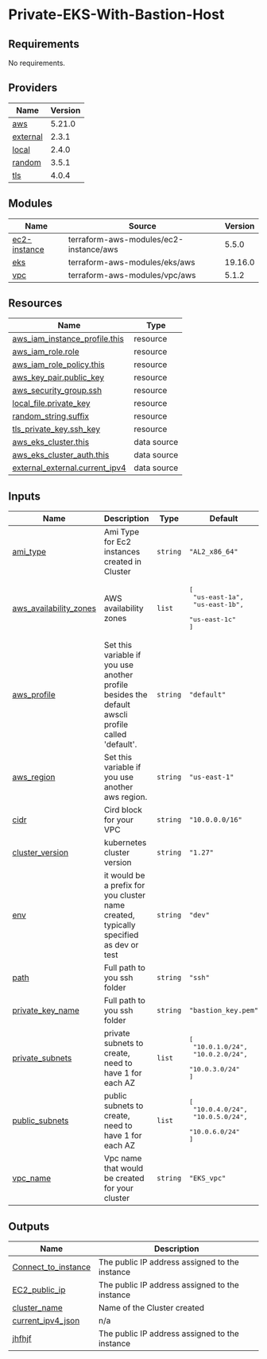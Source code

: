 # Private-EKS-With-Bastion-Host
<!-- BEGIN_TF_DOCS -->
## Requirements

No requirements.

## Providers

| Name | Version |
|------|---------|
| <a name="provider_aws"></a> [aws](#provider\_aws) | 5.21.0 |
| <a name="provider_external"></a> [external](#provider\_external) | 2.3.1 |
| <a name="provider_local"></a> [local](#provider\_local) | 2.4.0 |
| <a name="provider_random"></a> [random](#provider\_random) | 3.5.1 |
| <a name="provider_tls"></a> [tls](#provider\_tls) | 4.0.4 |

## Modules

| Name | Source | Version |
|------|--------|---------|
| <a name="module_ec2-instance"></a> [ec2-instance](#module\_ec2-instance) | terraform-aws-modules/ec2-instance/aws | 5.5.0 |
| <a name="module_eks"></a> [eks](#module\_eks) | terraform-aws-modules/eks/aws | 19.16.0 |
| <a name="module_vpc"></a> [vpc](#module\_vpc) | terraform-aws-modules/vpc/aws | 5.1.2 |

## Resources

| Name | Type |
|------|------|
| [aws_iam_instance_profile.this](https://registry.terraform.io/providers/hashicorp/aws/latest/docs/resources/iam_instance_profile) | resource |
| [aws_iam_role.role](https://registry.terraform.io/providers/hashicorp/aws/latest/docs/resources/iam_role) | resource |
| [aws_iam_role_policy.this](https://registry.terraform.io/providers/hashicorp/aws/latest/docs/resources/iam_role_policy) | resource |
| [aws_key_pair.public_key](https://registry.terraform.io/providers/hashicorp/aws/latest/docs/resources/key_pair) | resource |
| [aws_security_group.ssh](https://registry.terraform.io/providers/hashicorp/aws/latest/docs/resources/security_group) | resource |
| [local_file.private_key](https://registry.terraform.io/providers/hashicorp/local/latest/docs/resources/file) | resource |
| [random_string.suffix](https://registry.terraform.io/providers/hashicorp/random/latest/docs/resources/string) | resource |
| [tls_private_key.ssh_key](https://registry.terraform.io/providers/hashicorp/tls/latest/docs/resources/private_key) | resource |
| [aws_eks_cluster.this](https://registry.terraform.io/providers/hashicorp/aws/latest/docs/data-sources/eks_cluster) | data source |
| [aws_eks_cluster_auth.this](https://registry.terraform.io/providers/hashicorp/aws/latest/docs/data-sources/eks_cluster_auth) | data source |
| [external_external.current_ipv4](https://registry.terraform.io/providers/hashicorp/external/latest/docs/data-sources/external) | data source |

## Inputs

| Name | Description | Type | Default | Required |
|------|-------------|------|---------|:--------:|
| <a name="input_ami_type"></a> [ami\_type](#input\_ami\_type) | Ami Type for Ec2 instances created in Cluster | `string` | `"AL2_x86_64"` | no |
| <a name="input_aws_availability_zones"></a> [aws\_availability\_zones](#input\_aws\_availability\_zones) | AWS availability zones | `list` | <pre>[<br>  "us-east-1a",<br>  "us-east-1b",<br>  "us-east-1c"<br>]</pre> | no |
| <a name="input_aws_profile"></a> [aws\_profile](#input\_aws\_profile) | Set this variable if you use another profile besides the default awscli profile called 'default'. | `string` | `"default"` | no |
| <a name="input_aws_region"></a> [aws\_region](#input\_aws\_region) | Set this variable if you use another aws region. | `string` | `"us-east-1"` | no |
| <a name="input_cidr"></a> [cidr](#input\_cidr) | Cird block for your VPC | `string` | `"10.0.0.0/16"` | no |
| <a name="input_cluster_version"></a> [cluster\_version](#input\_cluster\_version) | kubernetes cluster version | `string` | `"1.27"` | no |
| <a name="input_env"></a> [env](#input\_env) | it would be a prefix for you cluster name created, typically specified as dev or test | `string` | `"dev"` | no |
| <a name="input_path"></a> [path](#input\_path) | Full path to you ssh folder | `string` | `"ssh"` | no |
| <a name="input_private_key_name"></a> [private\_key\_name](#input\_private\_key\_name) | Full path to you ssh folder | `string` | `"bastion_key.pem"` | no |
| <a name="input_private_subnets"></a> [private\_subnets](#input\_private\_subnets) | private subnets to create, need to have 1 for each AZ | `list` | <pre>[<br>  "10.0.1.0/24",<br>  "10.0.2.0/24",<br>  "10.0.3.0/24"<br>]</pre> | no |
| <a name="input_public_subnets"></a> [public\_subnets](#input\_public\_subnets) | public subnets to create, need to have 1 for each AZ | `list` | <pre>[<br>  "10.0.4.0/24",<br>  "10.0.5.0/24",<br>  "10.0.6.0/24"<br>]</pre> | no |
| <a name="input_vpc_name"></a> [vpc\_name](#input\_vpc\_name) | Vpc name that would be created for your cluster | `string` | `"EKS_vpc"` | no |

## Outputs

| Name | Description |
|------|-------------|
| <a name="output_Connect_to_instance"></a> [Connect\_to\_instance](#output\_Connect\_to\_instance) | The public IP address assigned to the instance |
| <a name="output_EC2_public_ip"></a> [EC2\_public\_ip](#output\_EC2\_public\_ip) | The public IP address assigned to the instance |
| <a name="output_cluster_name"></a> [cluster\_name](#output\_cluster\_name) | Name of the Cluster created |
| <a name="output_current_ipv4_json"></a> [current\_ipv4\_json](#output\_current\_ipv4\_json) | n/a |
| <a name="output_jhfhjf"></a> [jhfhjf](#output\_jhfhjf) | The public IP address assigned to the instance |
<!-- END_TF_DOCS -->